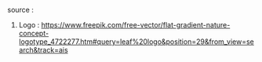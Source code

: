 source :
1. Logo : https://www.freepik.com/free-vector/flat-gradient-nature-concept-logotype_4722277.htm#query=leaf%20logo&position=29&from_view=search&track=ais 
